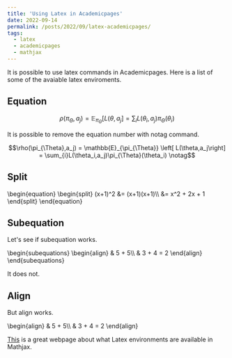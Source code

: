 ```yaml
---
title: 'Using Latex in Academicpages'
date: 2022-09-14
permalink: /posts/2022/09/latex-academicpages/
tags:
  - latex
  - academicpages
  - mathjax
---
```



It is possible to use latex commands in Academicpages. Here is a list of some of the avaiable latex enviroments.


Equation
------

$$\rho(\pi_{\Theta},a_j) = \mathbb{E}_{\pi_{\Theta}} \left[ L(\theta,a_j\right] = \sum_{i}L(\theta_i,a_j)\pi_{\Theta}(\theta_i)$$

It is possible to remove the equation number with notag command.

$$\rho(\pi_{\Theta},a_j) = \mathbb{E}_{\pi_{\Theta}} \left[ L(\theta,a_j\right] = \sum_{i}L(\theta_i,a_j)\pi_{\Theta}(\theta_i) \notag$$

Split
------
<p>
\begin{equation}
\begin{split}
   (x+1)^2 &= (x+1)(x+1)\\
           &= x^2 + 2x + 1
\end{split}
\end{equation}
</p>

Subequation
------
Let's see if subequation works.
<p>
\begin{subequations}
\begin{align}
& 5 + 5\\
& 3 + 4 = 2
\end{align}
\end{subequations}
</p>
It does not.

Align
------
But align works.
<p>
\begin{align}
& 5 + 5\\
& 3 + 4 = 2
\end{align}
</p>

[This](https://www.onemathematicalcat.org/MathJaxDocumentation/TeXSyntax.htm) 
is a great webpage about what Latex environments are available in Mathjax.





